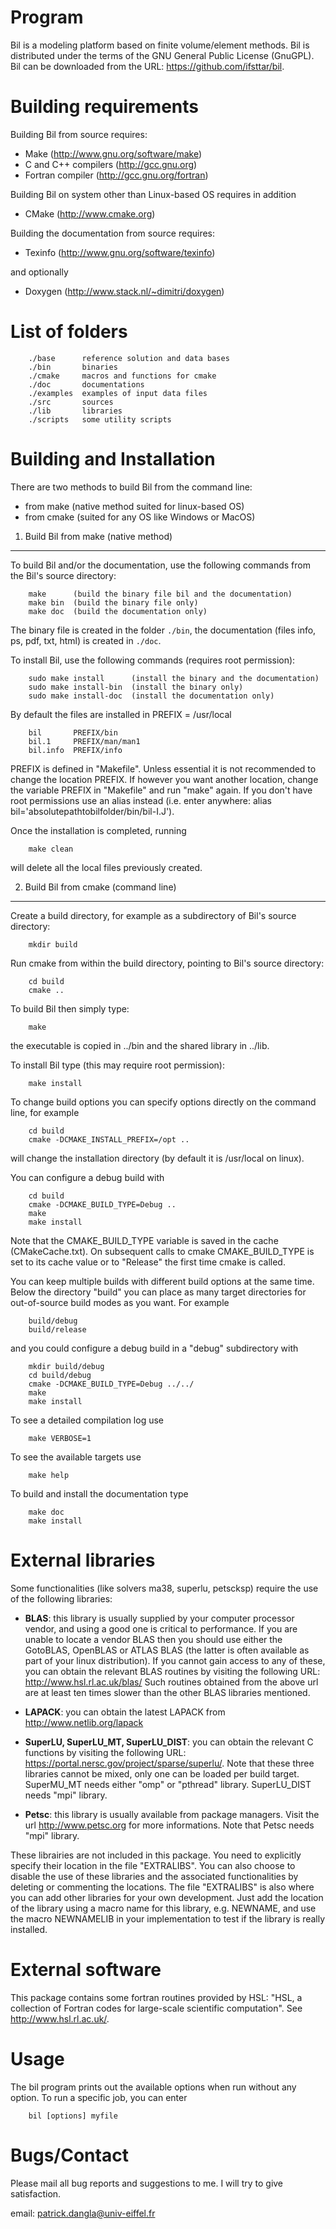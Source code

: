 Program
=======

Bil is a modeling platform based on finite volume/element methods. Bil is distributed under the terms of the GNU General Public License (GnuGPL). Bil can be downloaded from the URL: <https://github.com/ifsttar/bil>.


Building requirements
=====================

Building Bil from source requires:

  - Make (<http://www.gnu.org/software/make>)  
  - C and C++ compilers (<http://gcc.gnu.org>)  
  - Fortran compiler (<http://gcc.gnu.org/fortran>)
  
Building Bil on system other than Linux-based OS requires in addition

  - CMake (<http://www.cmake.org>)

Building the documentation from source requires:

  - Texinfo (<http://www.gnu.org/software/texinfo>)
  
and optionally

  - Doxygen (<http://www.stack.nl/~dimitri/doxygen>)
  

List of folders
===============

        ./base      reference solution and data bases
        ./bin       binaries  
        ./cmake     macros and functions for cmake  
        ./doc       documentations  
        ./examples  examples of input data files  
        ./src       sources  
        ./lib       libraries  
        ./scripts   some utility scripts  


Building and Installation
=========================

There are two methods to build Bil from the command line:

  - from make (native method suited for linux-based OS)
  - from cmake (suited for any OS like Windows or MacOS)
  

1. Build Bil from make (native method)
--------------------------------------
To build Bil and/or the documentation, use the following commands from the Bil's source directory:

        make      (build the binary file bil and the documentation)  
        make bin  (build the binary file only)  
        make doc  (build the documentation only)  

The binary file is created in the folder `./bin`, the documentation (files info, ps, pdf, txt, html) is created in `./doc`.

To install Bil, use the following commands (requires root permission):

        sudo make install      (install the binary and the documentation)  
        sudo make install-bin  (install the binary only)  
        sudo make install-doc  (install the documentation only)  

By default the files are installed in PREFIX = /usr/local

        bil       PREFIX/bin  
        bil.1     PREFIX/man/man1  
        bil.info  PREFIX/info  

PREFIX is defined in "Makefile". Unless essential it is not recommended to change the location PREFIX. If however you want another location, change the variable PREFIX in "Makefile" and  run "make" again. If you don't have root permissions use an alias instead (i.e. enter anywhere: alias bil='absolutepathtobilfolder/bin/bil-I.J').

Once the installation is completed, running 

        make clean  

will delete all the local files previously created.
  
  
2. Build Bil from cmake (command line)
--------------------------------------

Create a build directory, for example as a subdirectory of Bil's source directory:

        mkdir build  

Run cmake from within the build directory, pointing to Bil's source directory:

        cd build  
        cmake ..  

To build Bil then simply type:

        make  

the executable is copied in ../bin and the shared library in ../lib.

To install Bil type (this may require root permission):

        make install  

To change build options you can specify options directly on the command line, for example

        cd build  
        cmake -DCMAKE_INSTALL_PREFIX=/opt ..  

will change the installation directory (by default it is /usr/local on linux).

You can configure a debug build with

        cd build  
        cmake -DCMAKE_BUILD_TYPE=Debug ..  
        make  
        make install  
    
Note that the CMAKE_BUILD_TYPE variable is saved in the cache (CMakeCache.txt). On subsequent calls to cmake CMAKE_BUILD_TYPE is set to its cache value or to "Release"  the first time cmake is called.

You can keep multiple builds with different build options at the same time. Below the directory "build" you can place as many target directories for out-of-source build modes as you want. For example
  
        build/debug  
        build/release  
    
and you could configure a debug build in a "debug" subdirectory with

        mkdir build/debug  
        cd build/debug  
        cmake -DCMAKE_BUILD_TYPE=Debug ../../  
        make  
        make install  

To see a detailed compilation log use

        make VERBOSE=1  

To see the available targets use
    
        make help  
    
To build and install the documentation type

        make doc  
        make install  



External libraries
==================

Some functionalities (like solvers ma38, superlu, petscksp) require the use of the following libraries:

  - **BLAS**: this library is usually supplied by your computer processor vendor,
            and using a good one is critical to performance.
            If you are unable to locate a vendor BLAS then you should use either
            the GotoBLAS, OpenBLAS or ATLAS BLAS (the latter is often available 
            as part of your linux distribution). If you cannot gain access to any 
            of these, you can obtain the relevant BLAS routines by visiting the 
            following URL: http://www.hsl.rl.ac.uk/blas/
            Such routines obtained from the above url are at least ten times
            slower than the other BLAS libraries mentioned.  
            
  - **LAPACK**: you can obtain the latest LAPACK from http://www.netlib.org/lapack  

  - **SuperLU, SuperLU_MT, SuperLU_DIST**: you can obtain the relevant C functions by visiting the following
            URL: https://portal.nersc.gov/project/sparse/superlu/.
            Note that these three libraries cannot be mixed, only one can be loaded per build target. SuperMU_MT needs either "omp" or "pthread" library. SuperLU_DIST needs "mpi" library.

  - **Petsc**: this library is usually available from package managers. Visit the url  http://www.petsc.org for more informations.
            Note that Petsc needs "mpi" library.

  

These librairies are not included in this package. You need to explicitly specify their location in the file "EXTRALIBS". You can also choose to disable the use of these libraries and the associated functionalities by deleting or commenting the locations. The file "EXTRALIBS" is also where you can add other libraries for your own development. Just add the location of the library using a macro name for this library, e.g. NEWNAME, and use the macro NEWNAMELIB in your implementation to test if the library is really installed.


External software
=================

This package contains some fortran routines provided by HSL: "HSL, a collection of Fortran codes for large-scale scientific computation". See http://www.hsl.rl.ac.uk/.


Usage
=====

The bil program prints out the available options when run without any option. To run a specific job, you can enter

        bil [options] myfile  


Bugs/Contact
============

Please mail all bug reports and suggestions to me. I will try to give satisfaction.

email: <patrick.dangla@univ-eiffel.fr>
